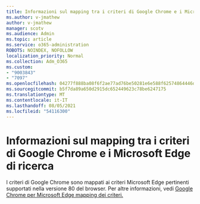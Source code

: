```yaml
---
title: Informazioni sul mapping tra i criteri di Google Chrome e i Microsoft Edge di ricerca
ms.author: v-jmathew
author: v-jmathew
manager: scotv
ms.audience: Admin
ms.topic: article
ms.service: o365-administration
ROBOTS: NOINDEX, NOFOLLOW
localization_priority: Normal
ms.collection: Adm_O365
ms.custom:
- "9003843"
- "7097"
ms.openlocfilehash: 04277f888ba08f6f2ae77ad76be50281e6e588f62574864446d0d62de6e0401b
ms.sourcegitcommit: b5f7da89a650d2915dc652449623c78be6247175
ms.translationtype: MT
ms.contentlocale: it-IT
ms.lasthandoff: 08/05/2021
ms.locfileid: "54116300"
---
```

# <a name="learn-about-mapping-between-google-chrome-policies-and-microsoft-edge-policies"></a>Informazioni sul mapping tra i criteri di Google Chrome e i Microsoft Edge di ricerca

I criteri di Google Chrome sono mappati ai criteri Microsoft Edge pertinenti supportati nella versione 80 del browser. Per altre informazioni, vedi [Google Chrome per Microsoft Edge mapping dei criteri.](https://go.microsoft.com/fwlink/?linkid=2141933)
